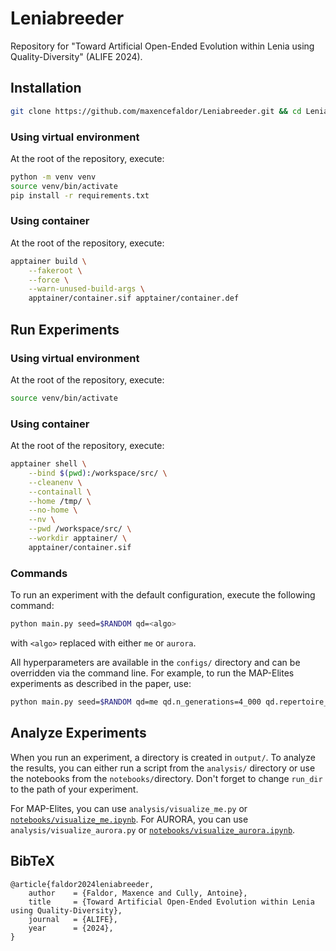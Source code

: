 # Leniabreeder

Repository for "Toward Artificial Open-Ended Evolution within Lenia using Quality-Diversity" (ALIFE 2024).

## Installation

```bash
git clone https://github.com/maxencefaldor/Leniabreeder.git && cd Leniabreeder
```

### Using virtual environment

At the root of the repository, execute:
```bash
python -m venv venv
source venv/bin/activate
pip install -r requirements.txt
```

### Using container

At the root of the repository, execute:
```bash
apptainer build \
	--fakeroot \
	--force \
	--warn-unused-build-args \
	apptainer/container.sif apptainer/container.def
```

## Run Experiments

### Using virtual environment

At the root of the repository, execute:
```bash
source venv/bin/activate
```

### Using container

At the root of the repository, execute:
```bash
apptainer shell \
	--bind $(pwd):/workspace/src/ \
	--cleanenv \
	--containall \
	--home /tmp/ \
	--no-home \
	--nv \
	--pwd /workspace/src/ \
	--workdir apptainer/ \
	apptainer/container.sif
```

### Commands

To run an experiment with the default configuration, execute the following command:
```bash
python main.py seed=$RANDOM qd=<algo>
```
with `<algo>` replaced with either `me` or `aurora`.

All hyperparameters are available in the `configs/` directory and can be overridden via the command line. For example, to run the MAP-Elites experiments as described in the paper, use:
```bash
python main.py seed=$RANDOM qd=me qd.n_generations=4_000 qd.repertoire_size=32_000 qd.fitness=pos_linear_velocity_avg qd.descriptor=[color] qd.descriptor_min=[0.,0.,0.] qd.descriptor_max=[1.,1.,1.]
```

## Analyze Experiments

When you run an experiment, a directory is created in `output/`. To analyze the results, you can either run a script from the `analysis/` directory or use the notebooks from the `notebooks/`directory. Don't forget to change `run_dir` to the path of your experiment.

For MAP-Elites, you can use `analysis/visualize_me.py` or [`notebooks/visualize_me.ipynb`](https://github.com/maxencefaldor/Leniabreeder/blob/main/notebooks/visualize_me.ipynb). For AURORA, you can use `analysis/visualize_aurora.py` or [`notebooks/visualize_aurora.ipynb`](https://github.com/maxencefaldor/Leniabreeder/blob/main/notebooks/visualize_aurora.ipynb).

## BibTeX

```
@article{faldor2024leniabreeder,
	author    = {Faldor, Maxence and Cully, Antoine},
	title     = {Toward Artificial Open-Ended Evolution within Lenia using Quality-Diversity},
	journal   = {ALIFE},
	year      = {2024},
}
```
